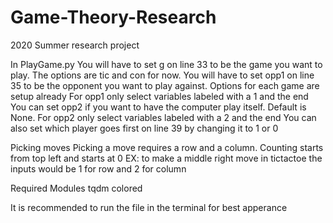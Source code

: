 # Game-Theory-Research
2020 Summer research project

In PlayGame.py 
  You will have to set g on line 33 to be the game you want to play. The options are tic and con for now.
  You will have to set opp1 on line 35 to be the opponent you want to play against. Options for each game are setup already
    For opp1 only select variables labeled with a 1 and the end
  You can set opp2 if you want to have the computer play itself. Default is None.
    For opp2 only select variables labeled with a 2 and the end
  You can also set which player goes first on line 39 by changing it to 1 or 0
  
 Picking moves
  Picking a move requires a row and a column.
  Counting starts from top left and starts at 0
  EX: to make a middle right move in tictactoe the inputs would be 1 for row and 2 for column
  
Required Modules
  tqdm
  colored
  
 It is recommended to run the file in the terminal for best apperance
  
